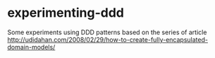 # experimenting-ddd
Some experiments using DDD patterns based on the series of article http://udidahan.com/2008/02/29/how-to-create-fully-encapsulated-domain-models/

